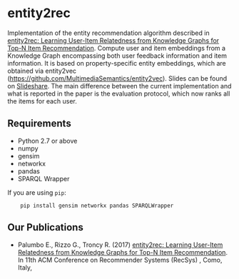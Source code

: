 # entity2rec

Implementation of the entity recommendation algorithm described in [entity2rec: Learning User-Item Relatedness from Knowledge Graphs for Top-N Item Recommendation](https://enricopal.github.io/enricopal.github.io/publications/entity2rec.pdf). Compute user and item embeddings from a Knowledge Graph encompassing both user feedback information and item information. It is based on property-specific entity embeddings, which are obtained via entity2vec (https://github.com/MultimediaSemantics/entity2vec). Slides can be found on [Slideshare]( https://www.slideshare.net/EnricoPalumbo2/entity2rec-recsys). 
The main difference between the current implementation and what is reported in the paper is the evaluation protocol, which now ranks all the items for each user.


## Requirements

- Python 2.7 or above
- numpy
- gensim
- networkx
- pandas
- SPARQL Wrapper

If you are using `pip`:

        pip install gensim networkx pandas SPARQLWrapper

## Our Publications

* Palumbo E., Rizzo G., Troncy R. (2017) [entity2rec: Learning User-Item Relatedness from Knowledge Graphs for Top-N Item Recommendation](https://enricopal.github.io/enricopal.github.io/publications/entity2rec.pdf). In 11th ACM Conference on Recommender Systems (RecSys) , Como, Italy, 
